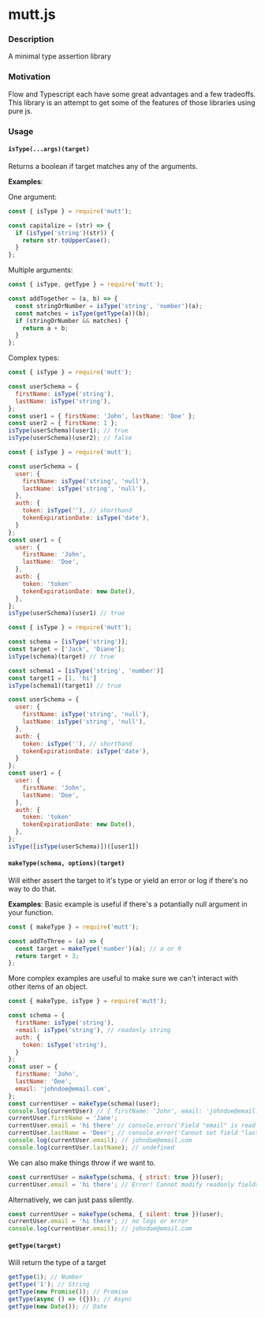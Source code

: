# mutt.js

### Description

A minimal type assertion library

### Motivation

Flow and Typescript each have some great advantages and a few tradeoffs. This library is an attempt to get some of the features of those libraries using pure js.

### Usage

#### `isType(...args)(target)`

Returns a boolean if target matches any of the arguments.

**Examples**:

One argument:

```javascript
const { isType } = require('mutt');

const capitalize = (str) => {
  if (isType('string')(str)) {
    return str.toUpperCase();
  }
};
```

Multiple arguments:

```javascript
const { isType, getType } = require('mutt');

const addTogether = (a, b) => {
  const stringOrNumber = isType('string', 'number')(a);
  const matches = isType(getType(a))(b);
  if (stringOrNumber && matches) {
    return a + b;
  }
};
```

Complex types:

```javascript
const { isType } = require('mutt');

const userSchema = {
  firstName: isType('string'),
  lastName: isType('string'),
};
const user1 = { firstName: 'John', lastName: 'Doe' };
const user2 = { firstName: 1 };
isType(userSchema)(user1); // true
isType(userSchema)(user2); // false
```

```javascript
const { isType } = require('mutt');

const userSchema = {
  user: {
    firstName: isType('string', 'null'),
    lastName: isType('string', 'null'),
  },
  auth: {
    token: isType(''), // shorthand
    tokenExpirationDate: isType('date'),
  }
};
const user1 = {
  user: {
    firstName: 'John',
    lastName: 'Doe',
  },
  auth: {
    token: 'token'
    tokenExpirationDate: new Date(),
  },
};
isType(userSchema)(user1) // true
```

```javascript
const { isType } = require('mutt');

const schema = [isType('string')];
const target = ['Jack', 'Diane'];
isType(schema)(target) // true

const schema1 = [isType('string', 'number')]
const target1 = [1, 'hi']
isType(schema1)(target1) // true

const userSchema = {
  user: {
    firstName: isType('string', 'null'),
    lastName: isType('string', 'null'),
  },
  auth: {
    token: isType(''), // shorthand
    tokenExpirationDate: isType('date'),
  }
};
const user1 = {
  user: {
    firstName: 'John',
    lastName: 'Doe',
  },
  auth: {
    token: 'token'
    tokenExpirationDate: new Date(),
  },
};
isType([isType(userSchema)])([user1])
```

#### `makeType(schema, options)(target)`

Will either assert the target to it's type or yield an error or log if there's no way to do that.

**Examples**:
Basic example is useful if there's a potantially null argument in your function.

```javascript
const { makeType } = require('mutt');

const addToThree = (a) => {
  const target = makeType('number')(a); // a or 0
  return target + 3;
};
```

More complex examples are useful to make sure we can't interact with other items of an object.

```javascript
const { makeType, isType } = require('mutt');

const schema = {
  firstName: isType('string'),
  +email: isType('string'), // readonly string
  auth: {
    token: isType('string'),
  }
};
const user = {
  firstName: 'John',
  lastName: 'Doe',
  email: 'johndoe@email.com',
};
const currentUser = makeType(schema)(user);
console.log(currentUser) // { firstName: 'John', email: 'johndoe@email.com', auth: { token: '' } }
currentUser.firstName = 'Jane';
currentUser.email = 'hi there' // console.error('Field "email" is read only but is being mutated.')
currentUser.lastName = 'Deer'; // console.error('Cannot set field "lastName" because it is not present in schema)
console.log(currentUser.email); // johndoe@email.com
console.log(currentUser.lastName); // undefined
```

We can also make things throw if we want to.

```javascript
const currentUser = makeType(schema, { strict: true })(user);
currentUser.email = 'hi there'; // Error! Cannot modify readonly fields. Field "email" was attempted to be modified
```

Alternatively, we can just pass silently.

```javascript
const currentUser = makeType(schema, { silent: true })(user);
currentUser.email = 'hi there'; // no logs or error
console.log(currentUser.email); // johndoe@email.com
```

#### `getType(target)`

Will return the type of a target

```javascript
getType(1); // Number
getType('1'); // String
getType(new Promise()); // Promise
getType(async () => ({})); // Async
getType(new Date()); // Date
```
